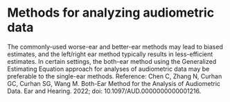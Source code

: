 # Methods for analyzing audiometric data
The commonly-used worse-ear and better-ear methods may lead to biased estimates, and the left/right ear method typically results in less-efficient estimates. In certain settings, the both-ear method using the Generalized Estimating Equation approach for analyses of audiometric data may be preferable to the single-ear methods. Reference:
Chen C, Zhang N, Curhan GC, Curhan SG, Wang M. Both-Ear Method for the Analysis of Audiometric Data. Ear and Hearing. 2022; doi: 10.1097/AUD.0000000000001216.
